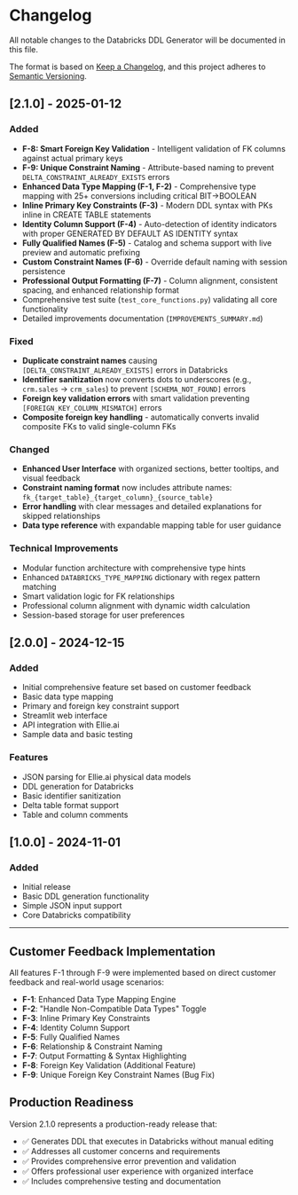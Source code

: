 # Changelog

All notable changes to the Databricks DDL Generator will be documented in this file.

The format is based on [Keep a Changelog](https://keepachangelog.com/en/1.0.0/),
and this project adheres to [Semantic Versioning](https://semver.org/spec/v2.0.0.html).

## [2.1.0] - 2025-01-12

### Added
- **F-8: Smart Foreign Key Validation** - Intelligent validation of FK columns against actual primary keys
- **F-9: Unique Constraint Naming** - Attribute-based naming to prevent `DELTA_CONSTRAINT_ALREADY_EXISTS` errors
- **Enhanced Data Type Mapping (F-1, F-2)** - Comprehensive type mapping with 25+ conversions including critical BIT→BOOLEAN
- **Inline Primary Key Constraints (F-3)** - Modern DDL syntax with PKs inline in CREATE TABLE statements
- **Identity Column Support (F-4)** - Auto-detection of identity indicators with proper GENERATED BY DEFAULT AS IDENTITY syntax
- **Fully Qualified Names (F-5)** - Catalog and schema support with live preview and automatic prefixing
- **Custom Constraint Names (F-6)** - Override default naming with session persistence
- **Professional Output Formatting (F-7)** - Column alignment, consistent spacing, and enhanced relationship format
- Comprehensive test suite (`test_core_functions.py`) validating all core functionality
- Detailed improvements documentation (`IMPROVEMENTS_SUMMARY.md`)

### Fixed
- **Duplicate constraint names** causing `[DELTA_CONSTRAINT_ALREADY_EXISTS]` errors in Databricks
- **Identifier sanitization** now converts dots to underscores (e.g., `crm.sales` → `crm_sales`) to prevent `[SCHEMA_NOT_FOUND]` errors
- **Foreign key validation errors** with smart validation preventing `[FOREIGN_KEY_COLUMN_MISMATCH]` errors
- **Composite foreign key handling** - automatically converts invalid composite FKs to valid single-column FKs

### Changed
- **Enhanced User Interface** with organized sections, better tooltips, and visual feedback
- **Constraint naming format** now includes attribute names: `fk_{target_table}_{target_column}_{source_table}`
- **Error handling** with clear messages and detailed explanations for skipped relationships
- **Data type reference** with expandable mapping table for user guidance

### Technical Improvements
- Modular function architecture with comprehensive type hints
- Enhanced `DATABRICKS_TYPE_MAPPING` dictionary with regex pattern matching
- Smart validation logic for FK relationships
- Professional column alignment with dynamic width calculation
- Session-based storage for user preferences

## [2.0.0] - 2024-12-15

### Added
- Initial comprehensive feature set based on customer feedback
- Basic data type mapping
- Primary and foreign key constraint support
- Streamlit web interface
- API integration with Ellie.ai
- Sample data and basic testing

### Features
- JSON parsing for Ellie.ai physical data models
- DDL generation for Databricks
- Basic identifier sanitization
- Delta table format support
- Table and column comments

## [1.0.0] - 2024-11-01

### Added
- Initial release
- Basic DDL generation functionality
- Simple JSON input support
- Core Databricks compatibility

---

## Customer Feedback Implementation

All features F-1 through F-9 were implemented based on direct customer feedback and real-world usage scenarios:

- **F-1**: Enhanced Data Type Mapping Engine
- **F-2**: "Handle Non-Compatible Data Types" Toggle  
- **F-3**: Inline Primary Key Constraints
- **F-4**: Identity Column Support
- **F-5**: Fully Qualified Names
- **F-6**: Relationship & Constraint Naming
- **F-7**: Output Formatting & Syntax Highlighting
- **F-8**: Foreign Key Validation (Additional Feature)
- **F-9**: Unique Foreign Key Constraint Names (Bug Fix)

## Production Readiness

Version 2.1.0 represents a production-ready release that:
- ✅ Generates DDL that executes in Databricks without manual editing
- ✅ Addresses all customer concerns and requirements
- ✅ Provides comprehensive error prevention and validation
- ✅ Offers professional user experience with organized interface
- ✅ Includes comprehensive testing and documentation 